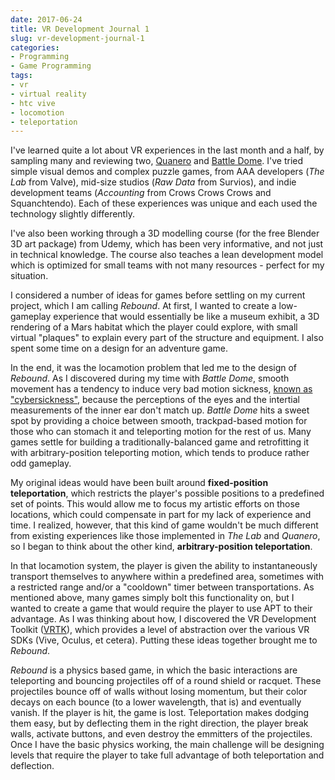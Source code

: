 ```yaml
---
date: 2017-06-24
title: VR Development Journal 1
slug: vr-development-journal-1
categories:
- Programming
- Game Programming
tags:
- vr
- virtual reality
- htc vive
- locomotion
- teleportation
---
```


I've learned quite a lot about VR experiences in the last month and a half, by sampling many and reviewing two, [Quanero](/post/2017/05/27/quanero-vr-a-review.html) and [Battle Dome](/post/2017/06/16/battledome-vr-a-review.html). I've tried simple visual demos and complex puzzle games, from AAA developers (_The Lab_ from Valve), mid-size studios (_Raw Data_ from Survios), and indie development teams (_Accounting_ from Crows Crows Crows and Squanchtendo). Each of these experiences was unique and each used the technology slightly differently. 

I've also been working through a 3D modelling course (for the free Blender 3D art package) from Udemy, which has been very informative, and not just in technical knowledge. The course also teaches a lean development model which is optimized for small teams with not many resources - perfect for my situation.

I considered a number of ideas for games before settling on my current project, which I am calling _Rebound_. At first, I wanted to create a low-gameplay experience that would essentially be like a museum exhibit, a 3D rendering of a Mars habitat which the player could explore, with small virtual "plaques" to explain every part of the structure and equipment. I also spent some time on a design for an adventure game.

In the end, it was the locamotion problem that led me to the design of _Rebound_. As I discovered during my time with _Battle Dome_, smooth movement has a tendency to induce very bad motion sickness, [known as "cybersickness"](http://dl.acm.org/citation.cfm?doid=333329.333344), because the perceptions of the eyes and the intertial measurements of the inner ear don't match up. _Battle Dome_ hits a sweet spot by providing a choice between smooth, trackpad-based motion for those who can stomach it and teleporting motion for the rest of us. Many games settle for building a traditionally-balanced game and retrofitting it with arbitrary-position teleporting motion, which tends to produce rather odd gameplay.

My original ideas would have been built around **fixed-position teleportation**, which restricts the player's possible positions to a predefined set of points. This would allow me to focus my artistic efforts on those locations, which could compensate in part for my lack of experience and time. I realized, however, that this kind of game wouldn't be much different from existing experiences like those implemented in _The Lab_ and _Quanero_, so I began to think about the other kind, **arbitrary-position teleportation**. 

In that locamotion system, the player is given the ability to instantaneously transport themselves to anywhere within a predefined area, sometimes with a restricted range and/or a "cooldown" timer between transportations. As mentioned above, many games simply bolt this functionality on, but I wanted to create a game that would require the player to use APT to their advantage. As I was thinking about how, I discovered the VR Development Toolkit ([VRTK](https://vrtk.io)), which provides a level of abstraction over the various VR SDKs (Vive, Oculus, et cetera). Putting these ideas together brought me to _Rebound_.

_Rebound_ is a physics based game, in which the basic interactions are teleporting and bouncing projectiles off of a round shield or racquet. These projectiles bounce off of walls without losing momentum, but their color decays on each bounce (to a lower wavelength, that is) and eventually vanish. If the player is hit, the game is lost. Teleportation makes dodging them easy, but by deflecting them in the right direction, the player break walls, activate buttons, and even destroy the emmitters of the projectiles. Once I have the basic physics working, the main challenge will be designing levels that require the player to take full advantage of both teleportation and deflection.
